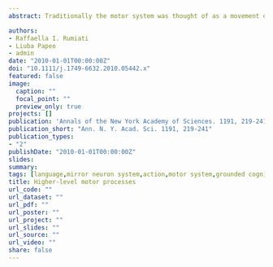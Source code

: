 ```yaml
---
abstract: Traditionally the motor system was thought of as a movement output device that, after brain damage, can impede patients from correctly planning and executing an action. In the last 20 years neuropsychological observations have contributed to the development of a new view that attributes higher-level functions to this system. Rapidly, this area of investigation has grown very popular, with motor representations being considered critical for action and object recognition, imagery and even language understanding. At present, we can distinguish between embodied and disembodied theories. The former predominantly are built on associations of deficits in these abilities whereas the latter rely on dissociations between deficits. Neuroimaging research has also showed that different action-related functions activate either overlapping or discrete regions, thus sustaining either association-based or dissociation-based models. Although no convincing theory is, to date, available to explain both sets of observations, cognitive neuroscientists have begun to explore this intermediate hypothesis space. Here we suggest that concepts like strategy and simulation seem promising in explaining how the cognitive system alternates between action-related functions.

authors:
- Raffaella I. Rumiati
- Liuba Papeo
- admin
date: "2010-01-01T00:00:00Z"
doi: "10.1111/j.1749-6632.2010.05442.x"
featured: false
image: 
  caption: ""
  focal_point: ""
  preview_only: true
projects: []
publication: 'Annals of the New York Academy of Sciences. 1191, 219-241'
publication_short: "Ann. N. Y. Acad. Sci. 1191, 219-241"
publication_types:
- "2"
publishDate: "2010-01-01T00:00:00Z"
slides: 
summary:
tags: [language,mirror neuron system,action,motor system,grounded cognition]
title: Higher-level motor processes
url_code: ""
url_dataset: ""
url_pdf: ""
url_poster: ""
url_project: ""
url_slides: ""
url_source: ""
url_video: ""
share: false
---
```

